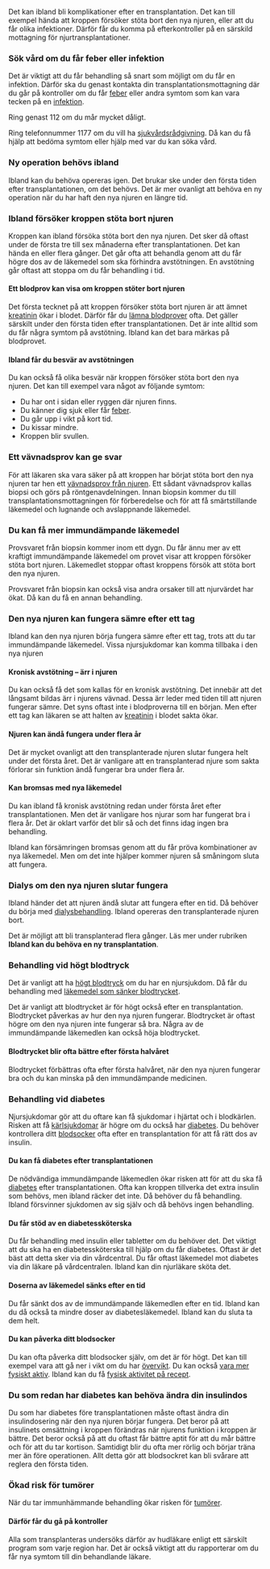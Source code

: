 Det kan ibland bli komplikationer efter en transplantation. Det kan till exempel hända att kroppen försöker stöta bort den nya njuren, eller att du får olika infektioner. Därför får du komma på efterkontroller på en särskild mottagning för njurtransplantationer.

### Sök vård om du får feber eller infektion

Det är viktigt att du får behandling så snart som möjligt om du får en infektion. Därför ska du genast kontakta din transplantationsmottagning där du går på kontroller om du får [feber](https://www.1177.se/sjukdomar--besvar/infektioner/feber/feber/) eller andra symtom som kan vara tecken på en [infektion](https://www.1177.se/sjukdomar--besvar/infektioner/infektion-och-inflammation/).

Ring genast 112 om du mår mycket dåligt.

Ring telefonnummer 1177 om du vill ha [sjukvårdsrådgivning](https://www.1177.se/om-1177/nar-du-ringer-1177/nar-du-ringer-1177/). Då kan du få hjälp att bedöma symtom eller hjälp med var du kan söka vård.

### Ny operation behövs ibland

Ibland kan du behöva opereras igen. Det brukar ske under den första tiden efter transplantationen, om det behövs. Det är mer ovanligt att behöva en ny operation när du har haft den nya njuren en längre tid.

### Ibland försöker kroppen stöta bort njuren

Kroppen kan ibland försöka stöta bort den nya njuren. Det sker då oftast under de första tre till sex månaderna efter transplantationen. Det kan hända en eller flera gånger. Det går ofta att behandla genom att du får högre dos av de läkemedel som ska förhindra avstötningen. En avstötning går oftast att stoppa om du får behandling i tid.

#### Ett blodprov kan visa om kroppen stöter bort njuren

Det första tecknet på att kroppen försöker stöta bort njuren är att ämnet [kreatinin](https://www.1177.se/undersokning-behandling/undersokningar-och-provtagning/provtagning-och-matningar/blodprov/blodprov-kreatinin/) ökar i blodet. Därför får du [lämna blodprover](https://www.1177.se/undersokning-behandling/undersokningar-och-provtagning/provtagning-och-matningar/blodprov/att-lamna-blodprov/) ofta. Det gäller särskilt under den första tiden efter transplantationen. Det är inte alltid som du får några symtom på avstötning. Ibland kan det bara märkas på blodprovet.

#### Ibland får du besvär av avstötningen

Du kan också få olika besvär när kroppen försöker stöta bort den nya njuren. Det kan till exempel vara något av följande symtom:

*   Du har ont i sidan eller ryggen där njuren finns.
*   Du känner dig sjuk eller får [feber](https://www.1177.se/sjukdomar--besvar/infektioner/feber/feber/).
*   Du går upp i vikt på kort tid.
*   Du kissar mindre.
*   Kroppen blir svullen.

### Ett vävnadsprov kan ge svar 

För att läkaren ska vara säker på att kroppen har börjat stöta bort den nya njuren tar hen ett [vävnadsprov från njuren](https://www.1177.se/undersokning-behandling/undersokningar-och-provtagning/provtagning-och-matningar/vavnadsprov-och-cellprov/vavnadsprov-fran-njuren---njurbiopsi/). Ett sådant vävnadsprov kallas biopsi och görs på röntgenavdelningen. Innan biopsin kommer du till transplantationsmottagningen för förberedelse och för att få smärtstillande läkemedel och lugnande och avslappnande läkemedel.

### Du kan få mer immundämpande läkemedel

Provsvaret från biopsin kommer inom ett dygn. Du får ännu mer av ett kraftigt immundämpande läkemedel om provet visar att kroppen försöker stöta bort njuren. Läkemedlet stoppar oftast kroppens försök att stöta bort den nya njuren.

Provsvaret från biopsin kan också visa andra orsaker till att njurvärdet har ökat. Då kan du få en annan behandling.

### Den nya njuren kan fungera sämre efter ett tag

Ibland kan den nya njuren börja fungera sämre efter ett tag, trots att du tar immundämpande läkemedel. Vissa njursjukdomar kan komma tillbaka i den nya njuren

#### Kronisk avstötning – ärr i njuren

Du kan också få det som kallas för en kronisk avstötning. Det innebär att det långsamt bildas ärr i njurens vävnad. Dessa ärr leder med tiden till att njuren fungerar sämre. Det syns oftast inte i blodproverna till en början. Men efter ett tag kan läkaren se att halten av [kreatinin](https://www.1177.se/undersokning-behandling/undersokningar-och-provtagning/provtagning-och-matningar/blodprov/blodprov-kreatinin/) i blodet sakta ökar.

#### Njuren kan ändå fungera under flera år

Det är mycket ovanligt att den transplanterade njuren slutar fungera helt under det första året. Det är vanligare att en transplanterad njure som sakta förlorar sin funktion ändå fungerar bra under flera år.

#### Kan bromsas med nya läkemedel

Du kan ibland få kronisk avstötning redan under första året efter transplantationen. Men det är vanligare hos njurar som har fungerat bra i flera år. Det är oklart varför det blir så och det finns idag ingen bra behandling.

Ibland kan försämringen bromsas genom att du får pröva kombinationer av nya läkemedel. Men om det inte hjälper kommer njuren så småningom sluta att fungera.

### Dialys om den nya njuren slutar fungera

Ibland händer det att njuren ändå slutar att fungera efter en tid. Då behöver du börja med [dialysbehandling](https://www.1177.se/undersokning-behandling/fler-behandlingar/bloddialys--hemodialys/). Ibland opereras den transplanterade njuren bort.

Det är möjligt att bli transplanterad flera gånger. Läs mer under rubriken **Ibland kan du behöva en ny transplantation**.

### Behandling vid högt blodtryck

Det är vanligt att ha [högt blodtryck](https://www.1177.se/sjukdomar--besvar/hjarta-och-blodkarl/blodtryck/hogt-blodtryck/) om du har en njursjukdom. Då får du behandling med [läkemedel som sänker blodtrycket](https://www.1177.se/undersokning-behandling/behandling-med-lakemedel/lakemedel-utifran-diagnos/lakemedel-vid-hogt-blodtryck/).

Det är vanligt att blodtrycket är för högt också efter en transplantation. Blodtrycket påverkas av hur den nya njuren fungerar. Blodtrycket är oftast högre om den nya njuren inte fungerar så bra. Några av de immundämpande läkemedlen kan också höja blodtrycket.

#### Blodtrycket blir ofta bättre efter första halvåret

Blodtrycket förbättras ofta efter första halvåret, när den nya njuren fungerar bra och du kan minska på den immundämpande medicinen.

### Behandling vid diabetes

Njursjukdomar gör att du oftare kan få sjukdomar i hjärtat och i blodkärlen. Risken att få [kärlsjukdomar](https://www.1177.se/sjukdomar--besvar/hjarta-och-blodkarl/hjartbesvar-och-hjartfel/arftliga-hjart-karlsjukdomar/) är högre om du också har [diabetes](https://www.1177.se/sjukdomar--besvar/diabetes/). Du behöver kontrollera ditt [blodsocker](https://www.1177.se/undersokning-behandling/undersokningar-och-provtagning/provtagning-och-matningar/blodprov/blodprov-p-glukos---blodsocker/) ofta efter en transplantation för att få rätt dos av insulin.

#### Du kan få diabetes efter transplantationen

De nödvändiga immundämpande läkemedlen ökar risken att för att du ska få [diabetes](https://www.1177.se/sjukdomar--besvar/diabetes/) efter transplantationen. Ofta kan kroppen tillverka det extra insulin som behövs, men ibland räcker det inte. Då behöver du få behandling. Ibland försvinner sjukdomen av sig själv och då behövs ingen behandling.

#### Du får stöd av en diabetessköterska

Du får behandling med insulin eller tabletter om du behöver det. Det viktigt att du ska ha en diabetessköterska till hjälp om du får diabetes. Oftast är det bäst att detta sker via din vårdcentral. Du får oftast läkemedel mot diabetes via din läkare på vårdcentralen. Ibland kan din njurläkare sköta det.

#### Doserna av läkemedel sänks efter en tid

Du får sänkt dos av de immundämpande läkemedlen efter en tid. Ibland kan du då också ta mindre doser av diabetesläkemedel. Ibland kan du sluta ta dem helt.

#### Du kan påverka ditt blodsocker

Du kan ofta påverka ditt blodsocker själv, om det är för högt. Det kan till exempel vara att gå ner i vikt om du har [övervikt](https://www.1177.se/sjukdomar--besvar/hormoner/obesitas--fetma-och-overvikt/obesitas--fetma-och-overvikt-hos-vuxna/). Du kan också [vara mer fysiskt aktiv](https://www.1177.se/liv--halsa/fysisk-aktivitet-och-traning/). Ibland kan du få [fysisk aktivitet på recept](https://www.1177.se/liv--halsa/fysisk-aktivitet-och-traning/far--fysisk-aktivitet-pa-recept/).

### Du som redan har diabetes kan behöva ändra din insulindos

Du som har diabetes före transplantationen måste oftast ändra din insulindosering när den nya njuren börjar fungera. Det beror på att insulinets omsättning i kroppen förändras när njurens funktion i kroppen är bättre. Det beror också på att du oftast får bättre aptit för att du mår bättre och för att du tar kortison. Samtidigt blir du ofta mer rörlig och börjar träna mer än före operationen. Allt detta gör att blodsockret kan bli svårare att reglera den första tiden.

### Ökad risk för tumörer

När du tar immunhämmande behandling ökar risken för [tumörer](https://www.1177.se/sjukdomar--besvar/cancer/fakta-om-cancer/tumorer-och-andra-utvaxter/).

#### Därför får du gå på kontroller

Alla som transplanteras undersöks därför av hudläkare enligt ett särskilt program som varje region har. Det är också viktigt att du rapporterar om du får nya symtom till din behandlande läkare.